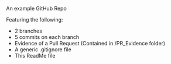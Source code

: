 An example GitHub Repo

Featuring the following:
* 2 branches
* 5 commits on each branch
* Evidence of a Pull Request (Contained in /PR_Evidence folder)
* A generic .gitignore file
* This ReadMe file